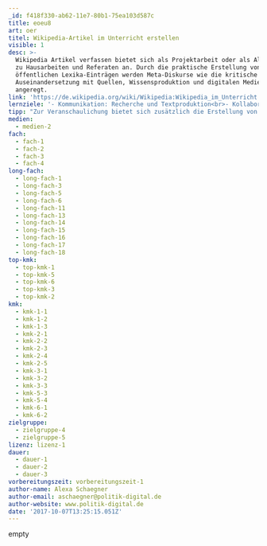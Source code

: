 ```yaml
---
_id: f418f330-ab62-11e7-80b1-75ea103d587c
title: eoeu8
art: oer
titel: Wikipedia-Artikel im Unterricht erstellen
visible: 1
desc: >-
  Wikipedia Artikel verfassen bietet sich als Projektarbeit oder als Alternative
  zu Hausarbeiten und Referaten an. Durch die praktische Erstellung von
  öffentlichen Lexika-Einträgen werden Meta-Diskurse wie die kritische
  Auseinandersetzung mit Quellen, Wissensproduktion und digitalen Medien
  angeregt.
link: 'https://de.wikipedia.org/wiki/Wikipedia:Wikipedia_im_Unterricht'
lernziele: '- Kommunikation: Recherche und Textproduktion<br>- Kollaboration: Gemeinsames Arbeiten, Schwarmintelligenz<br>- Kritisches Denken: Wissensproduktion nach vorgegebenen Qualitätsstandards, kritische Auseinandersetzung mit Wissen und Wissensproduktion<br>- Kritischer Umgang mit Quellen<br>- Bewusstsein für den Umgang mit Online-Medien:<br>-- Lizenzen, Urheberrecht, etc.<br>-- Erfahrung von Selbstwirksamkeit'
tipp: "Zur Veranschaulichung bietet sich zusätzlich die Erstellung von Grafiken, Audiodateien oder Videos an. [Hier](https://schulesocialmedia.com/2013/06/02/in-der-schule-wikipedia-artikel-schreiben/) ist die Anwendung von Wikimedia-Artikeln im Deutschunterricht gut beschrieben.\r\nFür jüngere SuS der Grundstufe 4-6 oder sogar 1-3 bietet sich statt wikipedia <a href='https://klexikon.zum.de/wiki/Klexikon:Willkommen_im_Klexikon'>Klexikon</a> an.<br>Siehe auch: https://edulabs.de/dw/jmkls"
medien:
  - medien-2
fach:
  - fach-1
  - fach-2
  - fach-3
  - fach-4
long-fach:
  - long-fach-1
  - long-fach-3
  - long-fach-5
  - long-fach-6
  - long-fach-11
  - long-fach-13
  - long-fach-14
  - long-fach-15
  - long-fach-16
  - long-fach-17
  - long-fach-18
top-kmk:
  - top-kmk-1
  - top-kmk-5
  - top-kmk-6
  - top-kmk-3
  - top-kmk-2
kmk:
  - kmk-1-1
  - kmk-1-2
  - kmk-1-3
  - kmk-2-1
  - kmk-2-2
  - kmk-2-3
  - kmk-2-4
  - kmk-2-5
  - kmk-3-1
  - kmk-3-2
  - kmk-3-3
  - kmk-5-3
  - kmk-5-4
  - kmk-6-1
  - kmk-6-2
zielgruppe:
  - zielgruppe-4
  - zielgruppe-5
lizenz: lizenz-1
dauer:
  - dauer-1
  - dauer-2
  - dauer-3
vorbereitungszeit: vorbereitungszeit-1
author-name: Alexa Schaegner
author-email: aschaegner@politik-digital.de
author-website: www.politik-digital.de
date: '2017-10-07T13:25:15.051Z'
---
```

empty

